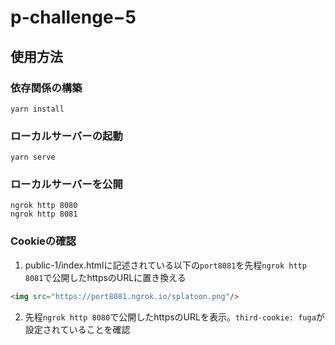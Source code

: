# p-challenge−5

## 使用方法

### 依存関係の構築

``` yarn
yarn install
```

### ローカルサーバーの起動

``` yarn
yarn serve
```

### ローカルサーバーを公開

``` ngrok
ngrok http 8080
ngrok http 8081
```

### Cookieの確認

1. public-1/index.htmlに記述されている以下の`port8081`を先程`ngrok http 8081`で公開したhttpsのURLに置き換える

``` html
<img src="https://port8081.ngrok.io/splatoon.png"/>
```

2. 先程`ngrok http 8080`で公開したhttpsのURLを表示。`third-cookie: fuga`が設定されていることを確認
